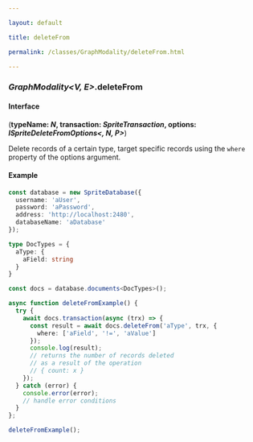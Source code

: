 ```yaml
---

layout: default

title: deleteFrom

permalink: /classes/GraphModality/deleteFrom.html

---
```


### _GraphModality&lt;V, E&gt;_.deleteFrom

#### Interface

(**typeName: *N*, transaction: *SpriteTransaction*, options: *ISpriteDeleteFromOptions&lt;, N, P&gt;***)

Delete records of a certain type, target specific records
using the `where` property of the options argument.

#### Example

```ts
const database = new SpriteDatabase({
  username: 'aUser',
  password: 'aPassword',
  address: 'http://localhost:2480',
  databaseName: 'aDatabase'
});

type DocTypes = {
  aType: {
    aField: string
  }
}

const docs = database.documents<DocTypes>();

async function deleteFromExample() {
  try {
    await docs.transaction(async (trx) => {
      const result = await docs.deleteFrom('aType', trx, {
        where: ['aField', '!=', 'aValue']
      });
      console.log(result);
      // returns the number of records deleted
      // as a result of the operation
      // { count: x }
    });
  } catch (error) {
    console.error(error);
    // handle error conditions
  }
};

deleteFromExample();
```

